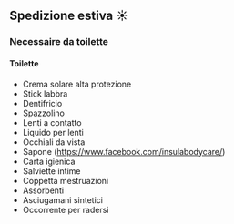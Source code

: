 <!-- # Lista materiali personali -->
## Spedizione estiva :sunny:

### Necessaire da toilette

#### Toilette

* Crema solare alta protezione
* Stick labbra
* Dentifricio
* Spazzolino
* Lenti a contatto
* Liquido per lenti
* Occhiali da vista
* Sapone (https://www.facebook.com/insulabodycare/)
* Carta igienica
* Salviette intime
* Coppetta mestruazioni
* Assorbenti
* Asciugamani sintetici
* Occorrente per radersi
